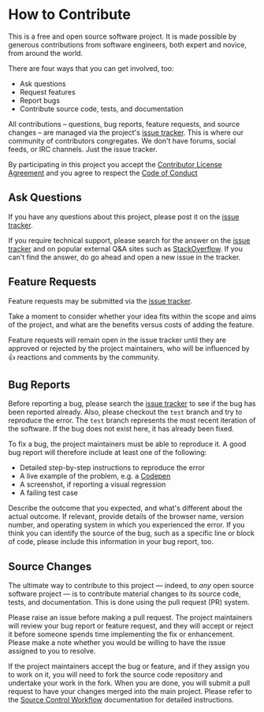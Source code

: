 # How to Contribute

This is a free and open source software project. It is made possible by generous contributions from software engineers, both expert and novice, from around the world. 

There are four ways that you can get involved, too:

- Ask questions
- Request features
- Report bugs
- Contribute source code, tests, and documentation

All contributions – questions, bug reports, feature requests, and source changes – are managed via the project's [issue tracker][1]. This is where our community of contributors congregates. We don't have forums, social feeds, or IRC channels. Just the issue tracker.

By participating in this project you accept the [Contributor License Agreement](cla.md) and you agree to respect the [Code of Conduct](code_of_conduct.md)

## Ask Questions

If you have any questions about this project, please post it on the [issue tracker][1].

If you require technical support, please search for the answer on the [issue tracker][1] and on popular external Q&A sites such as [StackOverflow](https://stackoverflow.com/). If you can't find the answer, do go ahead and open a new issue in the tracker.

## Feature Requests

Feature requests may be submitted via the [issue tracker][1].

Take a moment to consider whether your idea fits within the scope and aims of the project, and what are the benefits versus costs of adding the feature.

Feature requests will remain open in the issue tracker until they are approved or rejected by the project maintainers, who will be influenced by :+1: reactions and comments by the community.

## Bug Reports

Before reporting a bug, please search the [issue tracker][1] to see if the bug has been reported already. Also, please checkout the ``test`` branch and try to reproduce the error. The ``test`` branch represents the most recent iteration of the software. If the bug does not exist here, it has already been fixed.

To fix a bug, the project maintainers must be able to reproduce it. A good bug report will therefore include at least one of the following:

- Detailed step-by-step instructions to reproduce the error
- A live example of the problem, e.g. a [Codepen](http://codepen.io/)
- A screenshot, if reporting a visual regression
- A failing test case

Describe the outcome that you expected, and what's different about the actual outcome. If relevant, provide details of the browser name, version number, and operating system in which you experienced the error. If you think you can identify the source of the bug, such as a specific line or block of code, please include this information in your bug report, too.

## Source Changes

The ultimate way to contribute to this project — indeed, to _any_ open source software project — is to contribute material changes to its source code, tests, and documentation. This is done using the pull request (PR) system.

Please raise an issue before making a pull request. The project maintainers will review your bug report or feature request, and they will accept or reject it before someone spends time implementing the fix or enhancement. Please make a note whether you would be willing to have the issue assigned to you to resolve.

If the project maintainers accept the bug or feature, and if they assign you to work on it, you will need to fork the source code repository and undertake your work in the fork. When you are done, you will submit a pull request to have your changes merged into the main project. Please refer to the [Source Control Workflow](workflow.md) documentation for detailed instructions.


[1]: https://github.com/[user]/[project]/issues
